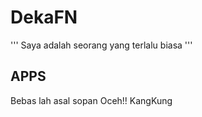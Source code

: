 # DekaFN
'''
Saya adalah seorang yang terlalu biasa
'''

## APPS
Bebas lah asal sopan Oceh!! KangKung

